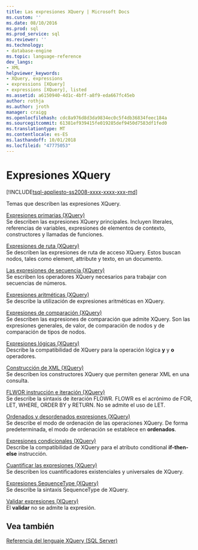 ```yaml
---
title: Las expresiones XQuery | Microsoft Docs
ms.custom: ''
ms.date: 08/10/2016
ms.prod: sql
ms.prod_service: sql
ms.reviewer: ''
ms.technology:
- database-engine
ms.topic: language-reference
dev_langs:
- XML
helpviewer_keywords:
- XQuery, expressions
- expressions [XQuery]
- expressions [XQuery], listed
ms.assetid: a6150940-4d1c-4bff-a8f9-eda667fc45eb
author: rothja
ms.author: jroth
manager: craigg
ms.openlocfilehash: cdc8a976d8d3da9834ec0c5f4db36834feec184a
ms.sourcegitcommit: 61381ef939415fe019285def9450d7583df1fed0
ms.translationtype: MT
ms.contentlocale: es-ES
ms.lasthandoff: 10/01/2018
ms.locfileid: "47775053"
---
```

# <a name="xquery-expressions"></a>Expresiones XQuery
[!INCLUDE[tsql-appliesto-ss2008-xxxx-xxxx-xxx-md](../includes/tsql-appliesto-ss2008-xxxx-xxxx-xxx-md.md)]

  Temas que describen las expresiones XQuery.  
  

 [Expresiones primarias &#40;XQuery&#41;](../xquery/primary-expressions-xquery.md)  
 Se describen las expresiones XQuery principales. Incluyen literales, referencias de variables, expresiones de elementos de contexto, constructores y llamadas de funciones.  
  
 [Expresiones de ruta &#40;XQuery&#41;](../xquery/path-expressions-xquery.md)  
 Se describen las expresiones de ruta de acceso XQuery. Estos buscan nodos, tales como element, attribute y texto, en un documento.  
  
 [Las expresiones de secuencia &#40;XQuery&#41;](../xquery/sequence-expressions-xquery.md)  
 Se escriben los operadores XQuery necesarios para trabajar con secuencias de números.  
  
 [Expresiones aritméticas &#40;XQuery&#41;](../xquery/arithmetic-expressions-xquery.md)  
 Se describe la utilización de expresiones aritméticas en XQuery.  
  
 [Expresiones de comparación &#40;XQuery&#41;](../xquery/comparison-expressions-xquery.md)  
 Se describen las expresiones de comparación que admite XQuery. Son las expresiones generales, de valor, de comparación de nodos y de comparación de tipos de nodos.  
  
 [Expresiones lógicas &#40;XQuery&#41;](../xquery/logical-expressions-xquery.md)  
 Describe la compatibilidad de XQuery para la operación lógica **y** y **o** operadores.  
  
 [Construcción de XML &#40;XQuery&#41;](../xquery/xml-construction-xquery.md)  
 Se describen los constructores XQuery que permiten generar XML en una consulta.  
  
 [FLWOR instrucción e iteración &#40;XQuery&#41;](../xquery/flwor-statement-and-iteration-xquery.md)  
 Se describe la sintaxis de iteración FLOWR. FLOWR es el acrónimo de FOR, LET, WHERE, ORDER BY y RETURN. No se admite el uso de LET.  
  
 [Ordenados y desordenados expresiones &#40;XQuery&#41;](../xquery/ordered-and-unordered-expressions-xquery.md)  
 Se describe el modo de ordenación de las operaciones XQuery. De forma predeterminada, el modo de ordenación se establece en **ordenados**.  
  
 [Expresiones condicionales &#40;XQuery&#41;](../xquery/conditional-expressions-xquery.md)  
 Describe la compatibilidad de XQuery para el atributo conditional **if-then-else** instrucción.  
  
 [Cuantificar las expresiones &#40;XQuery&#41;](../xquery/quantified-expressions-xquery.md)  
 Se describen los cuantificadores existenciales y universales de XQuery.  
  
 [Expresiones SequenceType &#40;XQuery&#41;](../xquery/sequencetype-expressions-xquery.md)  
 Se describe la sintaxis SequenceType de XQuery.  
  
 [Validar expresiones &#40;XQuery&#41;](../xquery/validate-expressions-xquery.md)  
 El **validar** no se admite la expresión.  
  
## <a name="see-also"></a>Vea también  
 [Referencia del lenguaje XQuery &#40;SQL Server&#41;](../xquery/xquery-language-reference-sql-server.md)  
  
  
